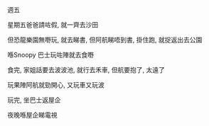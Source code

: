 週五

星期五爸爸請咗假, 就一齊去沙田

但恐龍樂園無嘢玩, 就去睇書, 但阿航睇唔到書, 掛住跑, 就捉返出去公園

喺Snoopy 巴士玩咗陣就去食嘢

食完, 家姐話要去波波池, 就行去禾車, 但航要抱了, 太遠了

玩果陣阿航就勁開心, 又玩車又玩波

玩完, 坐巴士返屋企

夜晚喺屋企睇電視
